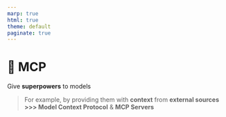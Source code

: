 ```yaml
---
marp: true
html: true
theme: default
paginate: true
---
```

<style>
.dodgerblue {
  color: dodgerblue;
}
</style>
# 🤖 MCP


Give **superpowers** to models
> For example, by providing them with **context** from **external sources**
> **>>> Model Context Protocol** & **MCP Servers**